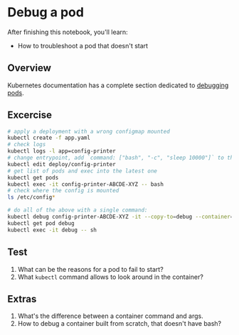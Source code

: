 Debug a pod
===========

After finishing this notebook, you'll learn:
* How to troubleshoot a pod that doesn't start

## Overview

Kubernetes documentation has a complete section dedicated to
[debugging pods](https://kubernetes.io/docs/tasks/debug-application-cluster/debug-running-pod/).

## Excercise

```bash
# apply a deployment with a wrong configmap mounted
kubectl create -f app.yaml
# check logs
kubectl logs -l app=config-printer
# change entrypoint, add `command: ["bash", "-c", "sleep 10000"]` to the container, next to its name
kubectl edit deploy/config-printer
# get list of pods and exec into the latest one
kubectl get pods
kubectl exec -it config-printer-ABCDE-XYZ -- bash
# check where the config is mounted
ls /etc/config*

# do all of the above with a single command:
kubectl debug config-printer-ABCDE-XYZ -it --copy-to=debug --container=app -- bash -c "sleep 10000"
kubectl get pod debug
kubectl exec -it debug -- sh
```

## Test

1. What can be the reasons for a pod to fail to start?
1. What `kubectl` command allows to look around in the container?

## Extras

1. What's the difference between a container command and args.
1. How to debug a container built from scratch, that doesn't have bash?
